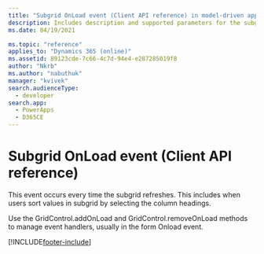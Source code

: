 ```yaml
---
title: "Subgrid OnLoad event (Client API reference) in model-driven apps| MicrosoftDocs"
description: Includes description and supported parameters for the subgrid OnLoad event.
ms.date: 04/19/2021

ms.topic: "reference"
applies_to: "Dynamics 365 (online)"
ms.assetid: 89123cde-7c66-4c7d-94e4-e287285019f8
author: "Nkrb"
ms.author: "nabuthuk"
manager: "kvivek"
search.audienceType: 
  - developer
search.app: 
  - PowerApps
  - D365CE
---
```

# Subgrid OnLoad event (Client API reference)



This event occurs every time the subgrid refreshes. This includes when users sort values in subgrid by selecting the column headings. 

Use the GridControl.addOnLoad and GridControl.removeOnLoad methods to manage event handlers, usually in the form Onload event. 





[!INCLUDE[footer-include](../../../../../includes/footer-banner.md)]